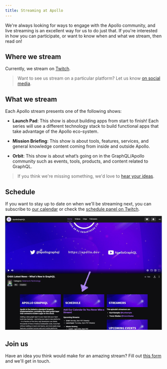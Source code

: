 ```yaml
---
title: Streaming at Apollo
---
```


We're always looking for ways to engage with the Apollo community, and live streaming is an excellent way for us to do just that. If you're interested in how you can participate, or want to know when and what we stream, then read on!

## Where we stream

Currently, we stream on [Twitch](https://twitch.tv/apollographql).

> Want to see us stream on a particular platform? Let us know [on social media](https://twitter.com/apollographql).

## What we stream

Each Apollo stream presents one of the following shows:

- **Launch Pad**: This show is about building apps from start to finish! Each series will use a different technology stack to build functional apps that take advantage of the Apollo eco-system.

- **Mission Briefing**: This show is about tools, features, services, and general knowledge content coming from inside and outside Apollo.

- **Orbit**: This show is about what’s going on in the GraphQL/Apollo community such as events, tools, products, and content related to GraphQL.

> If you think we're missing something, we'd love to [hear your ideas](https://docs.google.com/forms/d/e/1FAIpQLScJ3BEzSxxackh-cbZgY5rPHh4jKzi4E46UJmkHbgKJvQY0mg/viewform).

## Schedule

If you want to stay up to date on when we'll be streaming next, you can subscribe to [our calendar](https://go.apollo.dev/events-calendar) or check the [schedule panel on Twitch](https://twitch.tv/apollographql).

<img src="./schedule-panel-twitch.png" alt="Twitch schedule panel" class="screenshot">

## Join us

Have an idea you think would make for an amazing stream? Fill out [this form](https://docs.google.com/forms/d/e/1FAIpQLScJ3BEzSxxackh-cbZgY5rPHh4jKzi4E46UJmkHbgKJvQY0mg/viewform) and we'll get in touch.
